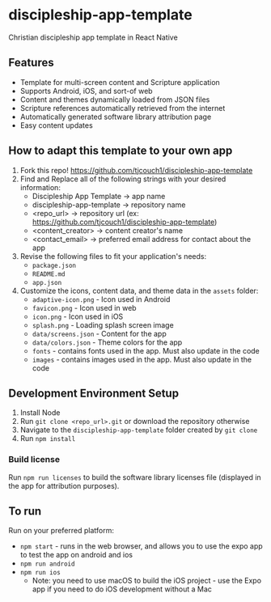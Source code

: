 # discipleship-app-template
Christian discipleship app template in React Native

## Features

- Template for multi-screen content and Scripture application
- Supports Android, iOS, and sort-of web
- Content and themes dynamically loaded from JSON files
- Scripture references automatically retrieved from the internet
- Automatically generated software library attribution page
- Easy content updates

## How to adapt this template to your own app

1. Fork this repo! https://github.com/tjcouch1/discipleship-app-template
2. Find and Replace all of the following strings with your desired information:
    - Discipleship App Template -> app name
    - discipleship-app-template -> repository name
    - <repo_url> -> repository url (ex: https://github.com/tjcouch1/discipleship-app-template)
    - <content_creator> -> content creator's name
    - <contact_email> -> preferred email address for contact about the app
3. Revise the following files to fit your application's needs:
    - `package.json`
    - `README.md`
    - `app.json`
4. Customize the icons, content data, and theme data in the `assets` folder:
    - `adaptive-icon.png` - Icon used in Android
    - `favicon.png` - Icon used in web
    - `icon.png` - Icon used in iOS
    - `splash.png` - Loading splash screen image
    - `data/screens.json` - Content for the app
    - `data/colors.json` - Theme colors for the app
    - `fonts` - contains fonts used in the app. Must also update in the code
    - `images` - contains images used in the app. Must also update in the code

## Development Environment Setup

1. Install Node
2. Run `git clone <repo_url>.git` or download the repository otherwise
3. Navigate to the `discipleship-app-template` folder created by `git clone`
4. Run `npm install`

### Build license 

Run `npm run licenses` to build the software library licenses file (displayed in the app for attribution purposes).

## To run

Run on your preferred platform:

- `npm start` - runs in the web browser, and allows you to use the expo app to test the app on android and ios
- `npm run android`
- `npm run ios`
   - Note: you need to use macOS to build the iOS project - use the Expo app if you need to do iOS development without a Mac
